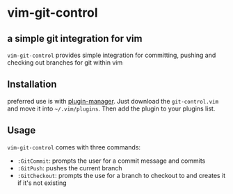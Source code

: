 # vim-git-control
## a simple git integration for vim
`vim-git-control` provides simple integration for committing, pushing and checking out branches for git within vim
## Installation
preferred use is with [plugin-manager](https://gitlab.sokoll.com/moritz/vim-plugin-manager). Just download the `git-control.vim` and move it into
`~/.vim/plugins`. Then add the plugin to your plugins list.
## Usage
`vim-git-control` comes with three commands:
- `:GitCommit`: prompts the user for a commit message and commits
- `:GitPush`: pushes the current branch
- `:GitCheckout`: prompts the use for a branch to checkout to and creates it if it's not existing
